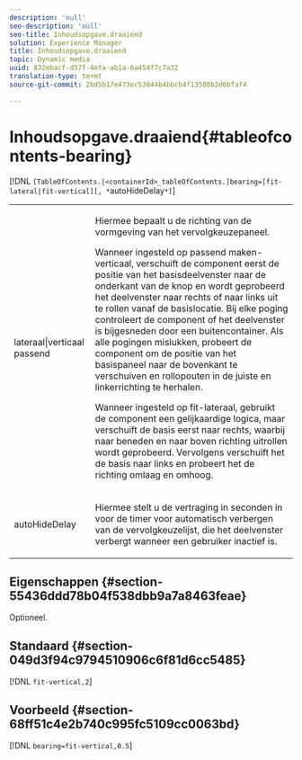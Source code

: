 ```yaml
---
description: 'null'
seo-description: 'null'
seo-title: Inhoudsopgave.draaiend
solution: Experience Manager
title: Inhoudsopgave.draaiend
topic: Dynamic media
uuid: 832ebacf-d57f-4efa-ab1a-6a454f7c7a32
translation-type: tm+mt
source-git-commit: 2bd5b17e473ec53844b4bbcb4f13580b2d6bfaf4

---
```



# Inhoudsopgave.draaiend{#tableofcontents-bearing}

[!DNL `[TableOfContents.|<containerId>_tableOfContents.]bearing=[fit-lateral|fit-vertical][, *`autoHideDelay`*]`]

<table id="table_5151E6EA076C4AAD8D952A09E1F17C44"> 
 <tbody> 
  <tr> 
   <td> <p> <span class="codeph"> lateraal|verticaal passend</span> </p> </td> 
   <td> <p> Hiermee bepaalt u de richting van de vormgeving van het vervolgkeuzepaneel. </p> <p>Wanneer ingesteld op <span class="codeph"> passend maken-verticaal</span>, verschuift de component eerst de positie van het basisdeelvenster naar de onderkant van de knop en wordt geprobeerd het deelvenster naar rechts of naar links uit te rollen vanaf de basislocatie. Bij elke poging controleert de component of het deelvenster is bijgesneden door een buitencontainer. Als alle pogingen mislukken, probeert de component om de positie van het basispaneel naar de bovenkant te verschuiven en rollopouten in de juiste en linkerrichting te herhalen. </p> <p>Wanneer ingesteld op <span class="codeph"> fit-lateraal</span>, gebruikt de component een gelijkaardige logica, maar verschuift de basis eerst naar rechts, waarbij naar beneden en naar boven richting uitrollen wordt geprobeerd. Vervolgens verschuift het de basis naar links en probeert het de richting omlaag en omhoog. </p> </td> 
  </tr> 
  <tr> 
   <td> <p> <span class="codeph"><span class="varname"> autoHideDelay</span></span> </p> </td> 
   <td> <p> Hiermee stelt u de vertraging in seconden in voor de timer voor automatisch verbergen van de vervolgkeuzelijst, die het deelvenster verbergt wanneer een gebruiker inactief is. </p> </td> 
  </tr> 
 </tbody> 
</table>

## Eigenschappen {#section-55436ddd78b04f538dbb9a7a8463feae}

Optioneel.

## Standaard {#section-049d3f94c9794510906c6f81d6cc5485}

[!DNL `fit-vertical,2`]

## Voorbeeld {#section-68ff51c4e2b740c995fc5109cc0063bd}

[!DNL `bearing=fit-vertical,0.5`]
